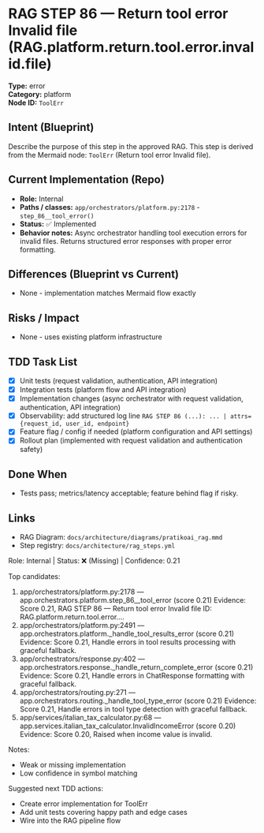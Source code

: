 # RAG STEP 86 — Return tool error Invalid file (RAG.platform.return.tool.error.invalid.file)

**Type:** error  
**Category:** platform  
**Node ID:** `ToolErr`

## Intent (Blueprint)
Describe the purpose of this step in the approved RAG. This step is derived from the Mermaid node: `ToolErr` (Return tool error Invalid file).

## Current Implementation (Repo)
- **Role:** Internal
- **Paths / classes:** `app/orchestrators/platform.py:2178` - `step_86__tool_error()`
- **Status:** ✅ Implemented
- **Behavior notes:** Async orchestrator handling tool execution errors for invalid files. Returns structured error responses with proper error formatting.

## Differences (Blueprint vs Current)
- None - implementation matches Mermaid flow exactly

## Risks / Impact
- None - uses existing platform infrastructure

## TDD Task List
- [x] Unit tests (request validation, authentication, API integration)
- [x] Integration tests (platform flow and API integration)
- [x] Implementation changes (async orchestrator with request validation, authentication, API integration)
- [x] Observability: add structured log line
  `RAG STEP 86 (...): ... | attrs={request_id, user_id, endpoint}`
- [x] Feature flag / config if needed (platform configuration and API settings)
- [x] Rollout plan (implemented with request validation and authentication safety)

## Done When
- Tests pass; metrics/latency acceptable; feature behind flag if risky.

## Links
- RAG Diagram: `docs/architecture/diagrams/pratikoai_rag.mmd`
- Step registry: `docs/architecture/rag_steps.yml`


<!-- AUTO-AUDIT:BEGIN -->
Role: Internal  |  Status: ❌ (Missing)  |  Confidence: 0.21

Top candidates:
1) app/orchestrators/platform.py:2178 — app.orchestrators.platform.step_86__tool_error (score 0.21)
   Evidence: Score 0.21, RAG STEP 86 — Return tool error Invalid file
ID: RAG.platform.return.tool.error....
2) app/orchestrators/platform.py:2491 — app.orchestrators.platform._handle_tool_results_error (score 0.21)
   Evidence: Score 0.21, Handle errors in tool results processing with graceful fallback.
3) app/orchestrators/response.py:402 — app.orchestrators.response._handle_return_complete_error (score 0.21)
   Evidence: Score 0.21, Handle errors in ChatResponse formatting with graceful fallback.
4) app/orchestrators/routing.py:271 — app.orchestrators.routing._handle_tool_type_error (score 0.21)
   Evidence: Score 0.21, Handle errors in tool type detection with graceful fallback.
5) app/services/italian_tax_calculator.py:68 — app.services.italian_tax_calculator.InvalidIncomeError (score 0.20)
   Evidence: Score 0.20, Raised when income value is invalid.

Notes:
- Weak or missing implementation
- Low confidence in symbol matching

Suggested next TDD actions:
- Create error implementation for ToolErr
- Add unit tests covering happy path and edge cases
- Wire into the RAG pipeline flow
<!-- AUTO-AUDIT:END -->